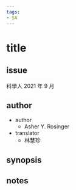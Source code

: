 ```yaml
---
tags: 
- SA
---
```

# title
## issue
科學人 2021 年 9 月

## author
- author
	- Asher Y. Rosinger
- translator
	- 林慧珍

## synopsis

## notes
